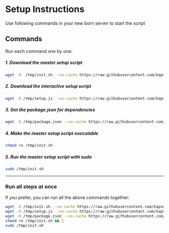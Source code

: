 # Setup Instructions

Use following commands in your new born server to start the script

## Commands

Run each command one by one:

##### 1. Download the master setup script
```bash
wget -O  /tmp/init.sh --no-cache https://raw.githubusercontent.com/kapvm4444/auto-setup-server/main/init.sh
```

##### 2. Download the interactive setup script
```bash
wget -O /tmp/setup.js --no-cache https://raw.githubusercontent.com/kapvm4444/auto-setup-server/main/setup.js
```

##### 3. Get the package.json for dependencies
```bash
wget -O /tmp/package.json --no-cache https://raw.githubusercontent.com/kapvm4444/auto-setup-server/main/package.json
```

##### 4. Make the master setup script executable
```bash
chmod +x /tmp/init.sh
```

##### 5. Run the master setup script with sudo
```bash
sudo /tmp/init.sh
```

---

### Run all steps at once

If you prefer, you can run all the above commands together:

```bash
wget -O /tmp/init.sh --no-cache https://raw.githubusercontent.com/kapvm4444/auto-setup-server/main/init.sh && \
wget -O /tmp/setup.js --no-cache https://raw.githubusercontent.com/kapvm4444/auto-setup-server/main/setup.js && \
wget -O /tmp/package.json --no-cache https://raw.githubusercontent.com/kapvm4444/auto-setup-server/main/package.json && \
chmod +x /tmp/init.sh && \
sudo /tmp/init.sh
```
